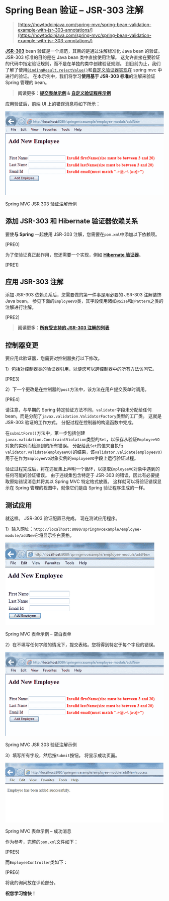 # Spring Bean 验证 – JSR-303 注解

> [https://howtodoinjava.com/spring-mvc/spring-bean-validation-example-with-jsr-303-annotations/](https://howtodoinjava.com/spring-mvc/spring-bean-validation-example-with-jsr-303-annotations/)

[**JSR-303**](http://beanvalidation.org/1.0/spec/) bean 验证是一个规范，其目的是通过注解标准化 Java bean 的验证。 JSR-303 标准的目的是在 Java bean 类中直接使用注解。 这允许直接在要验证的代码中指定验证规则，而不是在单独的类中创建验证规则。 到目前为止，我们了解了使用[`BindingResult.rejectValue()`](//howtodoinjava.com/spring/spring-mvc/spring-mvc-display-validate-and-submit-form-example/)和[自定义验证器实现](//howtodoinjava.com/spring/spring-mvc/spring-mvc-custom-validator-example/)在 spring mvc 中进行的验证。 在本示例中，我们将学习**使用基于 JSR-303 标准**的注解来验证 Spring 管理的 bean。

> **阅读更多：[提交表单示例](//howtodoinjava.com/spring/spring-mvc/spring-mvc-display-validate-and-submit-form-example/) & [自定义验证程序示例](//howtodoinjava.com/spring/spring-mvc/spring-mvc-custom-validator-example/)**

应用验证后，前端 UI 上的错误消息将如下所示：

![Spring MVC JSR 303 Validation Annotations Example](img/879b4780afd2cf672ba07e34ff20ea1e.jpg)

Spring MVC JSR 303 验证注解示例

## 添加 JSR-303 和 Hibernate 验证器依赖关系

要使**与 Spring** 一起使用 JSR-303 注解，您需要在`pom.xml`中添加以下依赖项。

[PRE0]

为了使验证真正起作用，您还需要一个实现，例如 [**Hibernate 验证器**](http://hibernate.org/validator/)。

[PRE1]

## 应用 JSR-303 注解

添加 JSR-303 依赖关系后，您需要做的第一件事是用必要的 JSR-303 注解装饰 Java bean。 参见下面的`EmployeeVO`类，其字段使用诸如`@Size`和`@Pattern`之类的注解进行注解。

[PRE2]

> **阅读更多：[所有受支持的 JSR-303 注解的列表](http://docs.jboss.org/hibernate/stable/validator/reference/en-US/html_single/#section-builtin-constraints)**

## 控制器变更

要应用此验证器，您需要对控制器执行以下修改。

1）包括对控制器类的验证器引用，以便您可以跨控制器中的所有方法访问它。

[PRE3]

2）下一个更改是在控制器的`post`方法中，该方法在用户提交表单时调用。

[PRE4]

请注意，与早期的 Spring 特定验证方法不同，`validator`字段未分配给任何 bean，而是分配了`javax.validation.ValidatorFactory`类型的工厂类。 这就是 JSR-303 验证的工作方式。 分配过程在控制器的构造函数中完成。

在`submitForm()`方法中，第一步包括创建`javax.validation.ConstraintViolation`类型的`Set`，以保存从验证`EmployeeVO`对象的实例而检测到的所有错误。 分配给此`Set`的值来自执行`validator.validate(employeeVO)`的结果，该`validator.validate(employeeVO)`用于在作为`EmployeeVO`对象实例的`employeeVO`字段上运行验证过程。

验证过程完成后，将在违反集上声明一个循环，以提取`EmployeeVO`对象中遇到的任何可能的验证错误。 由于违规集包含特定于 JSR-303 的错误，因此有必要提取原始错误消息并将其以 Spring MVC 特定格式放置。 这样就可以将验证错误显示在 Spring 管理的视图中，就像它们是由 Spring 验证程序生成的一样。

## 测试应用

就这样。 JSR-303 验证配置已完成。 现在测试应用程序。

1）输入网址：`http://localhost:8080/springmvcexample/employee-module/addNew`它将显示空白表格。

[![Spring MVC Form Example - Blank Form](img/38c3dccf489c7cd7bc62cfdc37c292f6.jpg)](//howtodoinjava.com/wp-content/uploads/2015/02/Spring-MVC-Form-Example-Blank-Form.png)

Spring MVC 表单示例 – 空白表单

2）在不填写任何字段的情况下，提交表格。您将得到特定于每个字段的错误。

[![Spring MVC JSR 303 Validation Annotations Example](img/879b4780afd2cf672ba07e34ff20ea1e.jpg)](//howtodoinjava.com/wp-content/uploads/2015/02/Spring-MVC-JSR-303-Validation-Annotations-Example.png)

Spring MVC JSR 303 验证注解示例

3）填写所有字段，然后按`Submit`按钮。 将显示成功页面。

[![Spring MVC Form Example - Success Message](img/14dde1906c8c59c48ea360464a815cec.jpg)](//howtodoinjava.com/wp-content/uploads/2015/02/Spring-MVC-Form-Example-Success-Message.png)

Spring MVC 表单示例 – 成功消息

作为参考，完整的`pom.xml`文件如下：

[PRE5]

而`EmployeeController`类如下：

[PRE6]

将我的询问放在评论部分。

**祝您学习愉快！**